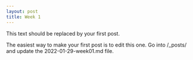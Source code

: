 ```yaml
---
layout: post
title: Week 1
---
```


This text should be replaced by your first post.

The easiest way to make your first post is to edit this one.
Go into /\_posts/ and update the 2022-01-29-week01.md file.
